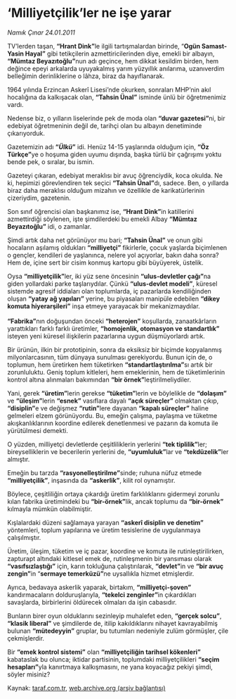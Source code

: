 # ‘Milliyetçilik’ler ne işe yarar

*Namık Çınar 24.01.2011*

<div class="yazi"><p>TV’lerden taşan, <b>“Hrant Dink”</b>le ilgili tartışmalardan birinde, “<b>Ogün Samast-Yasin Hayal”</b> gibi tetikçilerin azmettiricilerinden diye, emekli bir albayın, <b>“Mümtaz Beyazıtoğlu”</b>nun adı geçince, hem dikkat kesildim birden, hem değince epeyi arkalarda uyuyakalmış yarım yüzyıllık anılarıma, uzanıverdim belleğimin derinliklerine o lâhza, biraz da hayıflanarak. </p>
<p>1964 yılında Erzincan Askerî Lisesi’nde okurken, sonraları MHP’nin akıl hocalığına da kalkışacak olan, <b>“Tahsin Ünal”</b> isminde ünlü bir öğretmenimiz vardı.</p>
<p>Nedense biz, o yılların liselerinde pek de moda olan <b>“duvar gazetesi”</b>ni, bir edebiyat öğretmeninin değil de, tarihçi olan bu albayın denetiminde çıkarıyorduk. </p>
<p>Gazetemizin adı <b>“<i>Ülkü</i>”</b> idi. Henüz 14-15 yaşlarında olduğum için, <b>“Öz Türkçe”</b>ye o hoşuma giden uyumu dışında, başka türlü bir çağrışımı yoktu bende pek, o sıralar, bu ismin.</p>
<p>Gazeteyi çıkaran, edebiyat meraklısı bir avuç öğrenciydik, koca okulda. Ne ki, hepimizi görevlendiren tek seçici <b>“Tahsin Ünal”</b>dı, sadece. Ben, o yıllarda biraz daha meraklısı olduğum mizahın ve özellikle de karikatürlerinin çizeriydim, gazetenin. </p>
<p>Son sınıf öğrencisi olan başkanımız ise, <b>“Hrant Dink”</b>in katillerini azmettirdiği söylenen, işte şimdilerdeki bu emekli Albay <b>“Mümtaz Beyazıtoğlu”</b> idi, o zamanlar.</p>
<p>Şimdi artık daha net görünüyor mu bari; <b>“Tahsin Ünal”</b> ve onun gibi hocaların aşılamış oldukları <b>“milliyetçi”</b> fikirlerle, çocuk yaşlarda biçimlenen o gençler, kendileri de yaşlanınca, nelere yol açıyorlar, bakın daha sonra? Hem de, içine sert bir cisim konmuş kartopu gibi büyüyerek, üstelik.</p>
<p>Oysa <b>“milliyetçilik”</b>ler, iki yüz sene öncesinin <b>“ulus-devletler çağı”</b>na giden yollardaki parke taşlarıydılar. Çünkü <b>“ulus-devlet modeli”</b>, küresel sistemde agresif iddiaları olan toplumlarda, iç pazarlarda kendiliğinden oluşan <b>“yatay ağ yapıları”</b> yerine, bu piyasaları manipüle edebilen <b>“dikey komuta hiyerarşileri”</b> inşa etmeye yarayacak bir mekanizmaydılar.<br/><br/><b>“Fabrika”</b>nın doğuşundan önceki <b>“heterojen”</b> koşullarda, zanaatkârların yarattıkları farklı farklı üretimler, <b>“homojenlik, otomasyon ve standartlık”</b> isteyen yeni küresel ilişkilerin pazarlarına uygun düşmüyorlardı artık. </p>
<p>Bir ürünün, ilkin bir prototipinin, sonra da eksiksiz bir biçimde kopyalanmış milyonlarcasının, tüm dünyaya sunulması gerekiyordu. Bunun için de, o toplumun, hem üretirken hem tüketirken <b>“standartlaştırılma”</b>sı artık bir zorunluluktu. Geniş toplum kitleleri, hem emeklerinin, hem de tüketimlerinin kontrol altına alınmaları bakımından <b>“bir örnek”</b>leştirilmeliydiler. </p>
<p>Yani, gerek <b>“üretim”</b>lerin gerekse <b>“tüketim”</b>lerin ve böylelikle de <b>“dolaşım”</b> ve <b>“üleşim”</b>lerin <b>“esnek”</b> vasıflara dayalı <b>“açık süreçler”</b> olmaktan çıkıp, <b>“disiplin”</b>e ve değişmez <b>“rutin”</b>lere dayanan <b>“kapalı süreçler”</b> haline gelmeleri elzem görünüyordu. Bu, emeğin çalışma, paylaşma ve tüketme akışkanlıklarının koordine edilerek denetlenmesi ve pazarın da komuta ile yürütülmesi demekti. </p>
<p>O yüzden, milliyetçi devletlerde çeşitliliklerin yerlerini <b>“tek tiplilik”</b>ler; bireyselliklerin ve becerilerin yerlerini de, <b>“uyumluluk”</b>lar ve <b>“tekdüzelik”</b>ler almıştır.</p>
<p>Emeğin bu tarzda <b>“rasyonelleştirilme”</b>sinde; ruhuna nüfuz etmede <b>“milliyetçilik”</b>, inşasında da <b>“askerlik”</b>, kilit rol oynamıştır.</p>
<p>Böylece, çeşitliliğin ortaya çıkardığı üretim farklılıklarını gidermeyi zorunlu kılan fabrika üretimindeki bu <b>“bir-örnek”</b>lik, ancak toplumu da <b>“bir-örnek”</b> kılmayla mümkün olabilmiştir. </p>
<p>Kışlalardaki düzeni sağlamaya yarayan <b>“askerî disiplin ve denetim”</b> yöntemleri, toplum yapılarına ve üretim tesislerine de uygulanmaya çalışılmıştır. </p>
<p>Üretim, üleşim, tüketim ve iç pazar, koordine ve komuta ile rutinleştirilirken, zapturapt altındaki kitlesel emek de, rutinleşmenin bir yansıması olarak <b>“vasıfsızlaştığı”</b> için, karın tokluğuna çalıştırılarak, <b>“devlet”</b>in ve <b>“bir avuç zengin”</b>in “<b>sermaye temerküzü”</b>ne uysallıkla hizmet etmişlerdir. </p>
<p>Ayrıca, bedavaya askerlik yaparak, birtakım, <b>“milliyetçi-şoven”</b> kandırmacaların dolduruşlarıyla, <b>“tekelci zenginler”</b>in çıkardıkları savaşlarda, birbirlerini öldürecek olmaları da işin cabasıdır.</p>
<p>Bunların birer oyun olduklarını sezinleyip muhalefet eden, <b>“gerçek solcu”</b>, <b>“klasik liberal”</b> ve şimdilerde de, itilip kakıldıklarını nihayet kavrayabilmiş bulunan <b>“mütedeyyin”</b> gruplar, bu tutumları nedeniyle zulüm görmüşler, çile çekmişlerdir. </p>
<p>Bir <b>“emek kontrol sistemi”</b> olan <b>“milliyetçiliğin tarihsel kökenleri”</b> kabataslak bu olunca; iktidar partisinin, toplumdaki milliyetçilikleri <b>“seçim hesapları”</b>yla kanırtmaya kalkışmasını, ne yana koyacağız pekiyi şimdi, söyler misiniz?</p>
</div>

Kaynak: [taraf.com.tr](http://www.taraf.com.tr/namik-cinar/makale-milliyetcilik-ler-ne-ise-yarar.htm), [web.archive.org (arşiv bağlantısı)](http://web.archive.org/web/20131107173221/http://www.taraf.com.tr/namik-cinar/makale-milliyetcilik-ler-ne-ise-yarar.htm)
